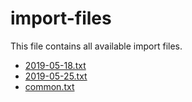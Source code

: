 # import-files
This file contains all available import files.  
 * [2019-05-18.txt](/import-files/2019-05-18.txt)
 * [2019-05-25.txt](/import-files/2019-05-25.txt)
 * [common.txt](/import-files/common.txt)
